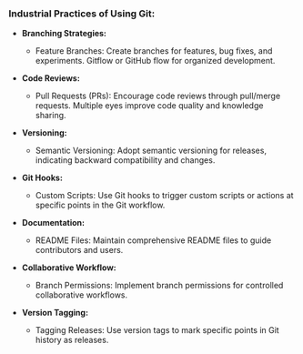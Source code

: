 ### Industrial Practices of Using Git:

- **Branching Strategies:**
  - Feature Branches: Create branches for features, bug fixes, and experiments. Gitflow or GitHub flow for organized development.

- **Code Reviews:**
  - Pull Requests (PRs): Encourage code reviews through pull/merge requests. Multiple eyes improve code quality and knowledge sharing.

- **Versioning:**
  - Semantic Versioning: Adopt semantic versioning for releases, indicating backward compatibility and changes.

- **Git Hooks:**
  - Custom Scripts: Use Git hooks to trigger custom scripts or actions at specific points in the Git workflow.

- **Documentation:**
  - README Files: Maintain comprehensive README files to guide contributors and users.

- **Collaborative Workflow:**
  - Branch Permissions: Implement branch permissions for controlled collaborative workflows.

- **Version Tagging:**
  - Tagging Releases: Use version tags to mark specific points in Git history as releases.